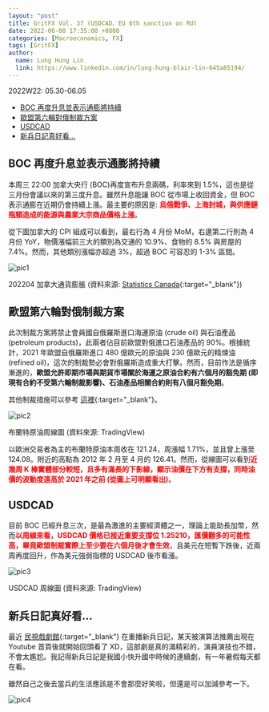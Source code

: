 ```yaml
---
layout: "post"
title: GritFX Vol. 37 (USDCAD、EU 6th sanction on RU)
date: 2022-06-08 17:35:00 +0800
categories: [Macroeconomics, FX]
tags: [GritFX]
author:
  name: Lung Hung Lin
  link: https://www.linkedin.com/in/lung-hung-blair-lin-645a85194/ 
---
```

2022W22: 05.30-06.05
- [BOC 再度升息並表示通膨將持續](#boc-再度升息並表示通膨將持續)
- [歐盟第六輪對俄制裁方案](#歐盟第六輪對俄制裁方案)
- [USDCAD](#usdcad)
- [新兵日記真好看…](#新兵日記真好看)
  
## BOC 再度升息並表示通膨將持續
本周三 22:00 加拿大央行 (BOC)再度宣布升息兩碼，利率來到 1.5%，這也是從三月份會議以來的第三度升息。雖然升息能讓 BOC 從市場上收回資金，但 BOC 表示通膨在近期仍會持續上漲。最主要的原因是: <span style="color:red">**烏俄戰爭、上海封城，與供應鏈瓶頸造成的能源與農業大宗商品價格上漲**</span>。

從下圖加拿大的 CPI 組成可以看到，最右行為 4 月份 MoM，右邊第二行則為 4 月份 YoY，物價漲幅前三大的類別為交通的 10.9%、食物的 8.5% 與房屋的 7.4%。然而，其他類別漲幅亦超過 3%，超過 BOC 可容忍的 1-3% 區間。

![pic1](https://lh3.googleusercontent.com/pw/AM-JKLXvTGzE8YrTuVa-Q22x9-1tCCUpG6jBWWPsd0swd8DnrgyUDt8p6S_0K67c9tz9lsraB6HDnVVL_sFD7q5IftkJR0-YP-B1NS-LP0MUh9gYHzxmgBt3D8xq0z0Dwy5ViIFa_vVRnI-fbNpa98gJmbkl=w1429-h733-no?authuser=0)

202204 加拿大通貨膨脹 (資料來源: [Statistics Canada](https://www150.statcan.gc.ca/t1/tbl1/en/tv.action?pid=1810000602){:target="_blank"})

## 歐盟第六輪對俄制裁方案
此次制裁方案將禁止會員國自俄羅斯進口海運原油 (crude oil) 與石油產品 (petroleum products)，此兩者佔目前歐盟對俄進口石油產品的 90%。根據統計，2021 年歐盟自俄羅斯進口 480 億歐元的原油與 230 億歐元的精煉油 (refined oil)，這次的制裁勢必會對俄羅斯造成重大打擊。然而，目前作法是循序漸進的，**歐盟允許即期市場與期貨市場關於海運之原油合約有六個月的豁免期 (即現有合約不受第六輪制裁影響)、石油產品相關合約則有八個月豁免期**。

其他制裁措施可以參考 [這裡](https://ec.europa.eu/commission/presscorner/detail/en/ip_22_2802){:target="_blank"}。

![pic2](https://lh3.googleusercontent.com/pw/AM-JKLWs7oVNoIK9GFM5nC_KmkgA7xSeWeK83hga8GDJ04KgBawtzhffgxpTZIiX-0gqsDcqInyw4Nwn9iujB3kIKMshL-BLZs7UPrGCEfHlxEcENKIFFpvcdQ5DM4r59a9ID8xMCrwF-WdYwTlZbMkTTCsn=w1390-h746-no?authuser=0)

布蘭特原油周線圖 (資料來源: TradingView)

以歐洲交易者為主的布蘭特原油本周收在 121.24，周漲幅 1.71%，並且曾上漲至 124.08。附近的高點為 2012 年 2 月至 4 月的 126.41。然而，從線圖可以看到<span style="color:red">**近幾周 K 棒實體部分較短，且多有滿長的下影線，顯示油價在下方有支撐，同時油價的波動度遠高於 2021 年之前 (從圖上可明顯看出)**</span>。

## USDCAD

目前 BOC 已經升息三次，是最為激進的主要經濟體之一，理論上能助長加幣，然而<span style="color:red">**以周線來看，USDCAD 價格已接近重要支撐位 1.25210，匯價翻多的可能性高，畢竟歐盟制裁實際上至少要在六個月後才會生效**</span>，且美元在短暫下跌後，近兩周再度回升，作為美元強弱指標的 USDCAD 後市看漲。

![pic3](https://lh3.googleusercontent.com/pw/AM-JKLXBdfiXY3HnMgoDhh_zoQtmbI7py9bSmow7n660BvdoDLFliLasEDPNA8KWHJULAYSBQo4VJzFpfYaT2h2nBGnZmocYJ_GcIYD3iohEU8bAqZ7z45gzST--cNeE0XltsPmNJrQSutbtMFzWoDq-3Rbt=w1392-h697-no?authuser=0)

USDCAD 周線圖 (資料來源: TradingView)

## 新兵日記真好看…
最近 [民視戲劇館](https://www.youtube.com/c/FTVDRAMA){:target="_blank"} 在重播新兵日記，某天被演算法推薦出現在 Youtube 首頁後就開始回頭看了 XD，這部劇是真的滿精彩的，演員演技也不錯，不會太尷尬。我記得新兵日記是我國小快升國中時候的連續劇，有一年暑假每天都在看。

雖然自己之後去當兵的生活應該是不會那麼好笑啦，但還是可以加減參考一下。

![pic4](https://lh3.googleusercontent.com/pw/AM-JKLWVDZmVuWu9FEtcDWXzuKngRDpd9DE2mOslhu84VRO63J7y3HnwVGqHkr42aOj0QIDiB3JHzbs5mgMMMDmhGbVywKyX-WE4lIFBz1QZN6VIqD2xqlUehrnJHYK4HAzDcSnucuF511mGIFnyyS3of0OF=w1192-h894-no?authuser=0)
